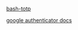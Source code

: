[bash-totp](https://github.com/jakwings/bash-totp)

[google authenticator docs](https://github.com/google/google-authenticator/wiki/Key-Uri-Format)